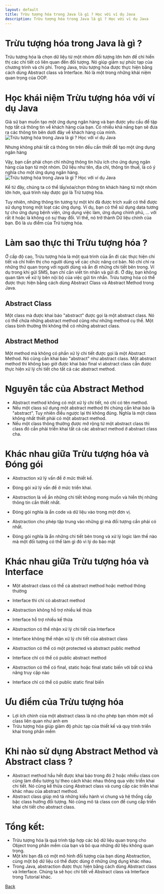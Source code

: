 ```yaml
---
layout: default
title: Trừu tượng hóa trong Java là gì ? Học với ví dụ Java
description: Trừu tượng hóa trong Java là gì ? Học với ví dụ Java
---
```


# Trừu tượng hóa trong Java là gì ? 
Trừu tượng hóa là chọn dữ liệu từ một nhóm đối tượng lớn hơn để chỉ hiển thị các chi tiết có liên quan đến đối tượng. Nó giúp giảm sự phức tạp của chương trình và chi phí. Trong Java, trừu tượng hóa được thực hiện bằng cách dùng Abstract class và Interface. Nó là một trong những khái niệm quan trọng của OOP.

# Học khái niệm Trừu tượng hóa với ví dụ Java
Giả sử bạn muốn tạo một ứng dụng ngân hàng và bạn được yêu cầu để tập hợp tất cả thông tin về khách hàng của bạn. Có nhiều khả năng bạn sẽ đưa ra các thông tin bên dưới đây về khách hàng của mình.
![Trừu tượng hóa trong Java là gì ? Học với ví dụ Java](./)

Nhưng không phải tất cả thông tin trên đều cần thiết để tạo một ứng dụng ngân hàng

Vậy, bạn cần phải chọn chỉ những thông tin hữu ích cho ứng dụng ngân hàng của bạn từ một nhóm. Dữ liệu như tên, địa chỉ, thông tin thuế, là có ý nghĩa cho một ứng dụng ngân hàng.
![Trừu tượng hóa trong Java là gì ? Học với ví dụ Java](./)

Kể từ đây, chúng ta có thể lấy/xóa/chọn thông tin khách hàng từ một nhóm lớn hơn, quá trình này được gọi là Trừ tượng hóa.

Tuy nhiên, những thông tin tương tự một khi đã được trích xuất có thể được sử dụng trong một loạt các ứng dụng. Ví dụ, bạn có thể sử dụng data tương tự cho ứng dụng bệnh viện, ứng dụng việc làm, ứng dụng chính phủ, ... với rất ít hoặc là không có sự thay đổi. Ví thế, nó trở thành Dữ liệu chính của bạn. Đó là ưu điểm của Trừ tượng hóa.

# Làm sao thực thi Trừu tượng hóa ?
Ở cấp độ cao, Trừu tượng hóa là một quá trình của ẩn đi các thực hiện chi tiết và chỉ hiển thị cho người dùng về các chức năng cơ bản. Nó chỉ chỉ ra những thứ quan trọng với người dùng và ẩn đi những chi tiết bên trong. Ví dụ trong khi gửi SMS, bạn chỉ cần viết tin nhắn và gửi đi. Ở đây, bạn không quan tâm về xử lý bên nội bộ của việc gửi tin nhắn. Trừu tượng hóa có thể được thực hiện bằng cách dùng Abstract Class và Abstract Method trong Java.

## Abstract Class
Một class mà được khai báo "abstract" được gọi là một abstract class. Nó có thể chứa những abstract method cũng như những method cụ thể. Một class bình thường thì không thể có những abstract class.

## Abstract Method
Một method mà không có phần xử lý chi tiết được gọi là một Abstract Method. Nó cũng cần khai báo "abstract" như abstract class. Một abstract method thì không bao giờ được khai báo final vì abstract class cần được thực hiện xử lý chi tiết cho tất cả các abstract method.

# Nguyên tắc của Abstract Method
- Abstract method không có một xử lý chi tiết, nó chỉ có tên method.
- Nếu một class sử dụng một abstract method thì chúng cần khai báo là "abstract". Tuy nhiên điều ngược lại thì không đúng. Nghĩa là một class không nhất thiết phải có một abstract method.
- Nếu một class thông thường được mở rộng từ một abstract class thì class đó cần phải triền khai tất cả các abstract method ở abstract class cha.

# Khác nhau giữa Trừu tượng hóa và Đóng gói
- Abstraction xử lý vấn đề ở mức thiết kế.
- Đóng gói xử lý vấn đề ở mức triển khai.

- Abstraction là về ẩn những chi tiết không mong muốn và hiển thị những thông tin cần thiết nhất.
- Đóng gói nghĩa là ẩn code và dữ liệu vào trong một đơn vị.

- Abstraction cho phép tập trung vào những gì mà đối tượng cần phải có nhất.
- Đóng gói nghĩa là ẩn những chi tiết bên trong và xử lý logic làm thế nào mà một đối tượng có thể làm gì đó vì lý do bảo mật

# Khác nhau giữa Trừu tượng hóa và Interface
- Một abstract class có thể cả abstract method hoặc method thông thường
- Interface thì chỉ có abstract method

- Abstraction không hỗ trợ nhiều kế thừa
- Interface hỗ trợ nhiều kế thừa

- Abstraction có thể nhận xử lý chi tiết của Interface
- Interface không thể nhận xử lý chi tiết của abstract class

- Abstraction có thể có một protected và abstract public method
- Interface chỉ có thể có public abstract method

- Abstraction có thể có final, static hoặc final static biến với bất cứ khả năng truy cập nào
- Interface chỉ có thể có public static final biến

# Ưu điểm của Trừu tượng hóa
- Lợi ích chính của một abstract class là nó cho phép bạn nhóm một số class liên quan như anh em
- Trừu tượng hóa giúp giảm độ phức tạp của thiết kế và quy trình triển khai trong phần mềm

# Khi nào sử dụng Abstract Method và Abstract class ?
- Abstract method hầu hết được khai báo trong đó 2 hoặc nhiều class con cũng làm điều tương tự theo cách khác nhau thông qua việc triển khai chi tiết. Nó cũng kế thừa cùng Abstract class và cung cấp các triển khai khác nhau của abstract method.
- Abstract class giúp mô tả những kiểu hành vi chung và hệ thống cấp bậc class hướng đối tượng. Nó cũng mô tả class con để cung cấp triển khai chi tiết cho abstract class.

# Tổng kết:
- Trừu tượng hóa là quá trình tập hợp các bộ dữ liệu quan trọng cho Object trong phần mềm của bạn và bỏ qua những dữ liệu không quan trọng.
- Một khi bạn đã có một mô hình đối tượng của bạn dùng Abstraction, cùng một bộ dữ liệu có thể được dùng ở những ứng dụng khác nhau.
- Trong Java, abstraction được thực hiện bằng cách dùng Abstract class và Interface. Chúng ta sẽ học chi tiết về Abstract class và Interface trong Tutorial khác.

[Back](./)

